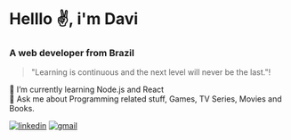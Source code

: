 # Helllo ✌, i'm Davi
### A web developer from Brazil

> "Learning is continuous and the next level will never be the last."!

🌱 I’m currently learning Node.js and React <br>
💬 Ask me about Programming related stuff, Games, TV Series, Movies and Books.

[![linkedin](https://img.shields.io/badge/-Davi_Fonseca-blue?style=flat-square&logo=Linkedin&logoColor=white/)](https://www.linkedin.com/in/davibrandao18) [![gmail](https://img.shields.io/badge/-contact_me-c14438?style=flat-square&logo=Gmail&logoColor=white)](mailto:davi.brandao.fonseca@gmail.com)

